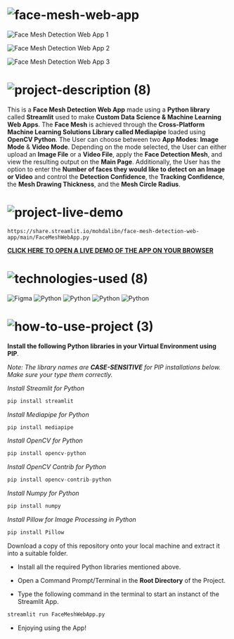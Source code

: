 <!-- Project Name -->
# ![face-mesh-web-app](https://user-images.githubusercontent.com/95453430/158625606-4b484459-73f2-4773-8846-23348383f592.svg)


<!-- Project Images -->
![Face Mesh Detection Web App 1](https://user-images.githubusercontent.com/95453430/158636119-eabcc433-7cba-4cd6-ae6c-69692b6b6727.png)

![Face Mesh Detection Web App 2](https://user-images.githubusercontent.com/95453430/158636132-05774051-f6c9-4642-a347-39052f9157e4.png)

![Face Mesh Detection Web App 3](https://user-images.githubusercontent.com/95453430/158636139-6b47314a-380f-4a29-ab11-195bfbb30922.png)


<!-- Project Description -->
# ![project-description (8)](https://user-images.githubusercontent.com/95453430/158625616-34ef2ded-cb7b-41de-9527-13d83bfc2d42.svg)

This is a **Face Mesh Detection Web App** made using a **Python library** called **Streamlit** used to make **Custom Data Science & Machine Learning Web Apps**. The **Face Mesh** is achieved through the **Cross-Platform Machine Learning Solutions Library called Mediapipe** loaded using **OpenCV Python**. The User can choose between two **App Modes**: **Image Mode** & **Video Mode**. Depending on the mode selected, the User can either upload an **Image File** or a **Video File**, apply the **Face Detection Mesh**, and view the resulting output on the **Main Page**. Additionally, the User has the option to enter the **Number of faces they would like to detect on an Image or Video** and control the **Detection Confidence**, the **Tracking Confidence**, the **Mesh Drawing Thickness**, and the **Mesh Circle Radius**.

<!-- Project Live Demo -->
# ![project-live-demo](https://user-images.githubusercontent.com/95453430/158626432-a6f3787d-f160-4ebd-aa1b-2526820dd408.svg)

```
https://share.streamlit.io/mohdalibn/face-mesh-detection-web-app/main/FaceMeshWebApp.py

```

<a href="https://share.streamlit.io/mohdalibn/face-mesh-detection-web-app/main/FaceMeshWebApp.py" target="_blank"> **CLICK HERE TO OPEN A LIVE DEMO OF THE APP ON YOUR BROWSER** </a>

<!-- Project Tech Stack -->
# ![technologies-used (8)](https://user-images.githubusercontent.com/95453430/158625632-5dd17f18-4870-4da3-953d-370961aee487.svg)

![Figma](https://img.shields.io/badge/figma-%23F24E1E.svg?style=for-the-badge&logo=figma&logoColor=white)
![Python](https://img.shields.io/badge/python-3670A0?style=for-the-badge&logo=python&logoColor=ffdd54)
![Python](https://img.shields.io/badge/OpenCV-3670A0?style=for-the-badge&logo=python&logoColor=ffdd54)
![Python](https://img.shields.io/badge/Mediapipe-3670A0?style=for-the-badge&logo=python&logoColor=ffdd54)
![Python](https://img.shields.io/badge/Streamlit-3670A0?style=for-the-badge&logo=python&logoColor=ffdd54)

<!-- How To Use Project -->
# ![how-to-use-project (3)](https://user-images.githubusercontent.com/95453430/158625638-9061d2df-34f4-48e3-8f70-0ce7f44d25b0.svg)


**Install the following Python libraries in your Virtual Environment using PIP**.

*Note: The library names are **CASE-SENSITIVE** for PIP installations below. Make sure your type them correctly.*

*Install Streamlit for Python*
```Python
pip install streamlit
```

*Install Mediapipe for Python*
```Python
pip install mediapipe
```

*Install OpenCV for Python*
```Python
pip install opencv-python
```

*Install OpenCV Contrib for Python*
```Python
pip install opencv-contrib-python
```

*Install Numpy for Python*
```Python
pip install numpy
```

*Install Pillow for Image Processing in Python*
```Python
pip install Pillow
```

Download a copy of this repository onto your local machine and extract it into a suitable folder.
- Install all the required Python libraries mentioned above.

- Open a Command Prompt/Terminal in the **Root Directory** of the Project.
- Type the following command in the terminal to start an instanct of the Streamlit App.
```Python
streamlit run FaceMeshWebApp.py
```

- Enjoying using the App!
